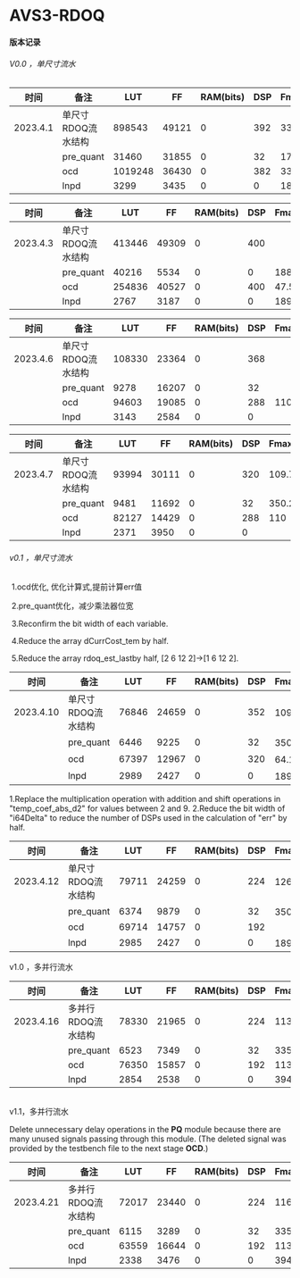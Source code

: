 # AVS3-RDOQ



#### 版本记录

###### V0.0 ，单尺寸流水

| 时间     | 备注               | LUT     | FF    | RAM(bits) | DSP  | Fmax(MHz) |
| -------- | ------------------ | ------- | ----- | --------- | ---- | --------- |
| 2023.4.1 | 单尺寸RDOQ流水结构 | 898543  | 49121 | 0         | 392  | 33.1      |
|          | pre_quant          | 31460   | 31855 | 0         | 32   | 177       |
|          | ocd                | 1019248 | 36430 | 0         | 382  | 33.1      |
|          | lnpd               | 3299    | 3435  | 0         | 0    | 189.25    |

| 时间     | 备注               | LUT    | FF    | RAM(bits) | DSP  | Fmax(MHz) |
| -------- | ------------------ | ------ | ----- | --------- | ---- | --------- |
| 2023.4.3 | 单尺寸RDOQ流水结构 | 413446 | 49309 | 0         | 400  |           |
|          | pre_quant          | 40216  | 5534  | 0         | 0    | 188.2     |
|          | ocd                | 254836 | 40527 | 0         | 400  | 47.58     |
|          | lnpd               | 2767   | 3187  | 0         | 0    | 189.25    |

| 时间     | 备注               | LUT    | FF    | RAM(bits) | DSP  | Fmax(MHz) |
| -------- | ------------------ | ------ | ----- | --------- | ---- | --------- |
| 2023.4.6 | 单尺寸RDOQ流水结构 | 108330 | 23364 | 0         | 368  |           |
|          | pre_quant          | 9278   | 16207 | 0         | 32   |           |
|          | ocd                | 94603  | 19085 | 0         | 288  | 110       |
|          | lnpd               | 3143   | 2584  | 0         | 0    |           |

| 时间     | 备注               | LUT   | FF    | RAM(bits) | DSP  | Fmax(MHz) |
| -------- | ------------------ | ----- | ----- | --------- | ---- | --------- |
| 2023.4.7 | 单尺寸RDOQ流水结构 | 93994 | 30111 | 0         | 320  | 109.72    |
|          | pre_quant          | 9481  | 11692 | 0         | 32   | 350.2     |
|          | ocd                | 82127 | 14429 | 0         | 288  | 110       |
|          | lnpd               | 2371  | 3950  | 0         | 0    |           |

###### v0.1 ，单尺寸流水

​	1.ocd优化, 优化计算式,提前计算err值

​	2.pre_quant优化，减少乘法器位宽

​	3.Reconfirm the bit width of each variable.

​	4.Reduce the array dCurrCost_tem by half.

​	5.Reduce the array rdoq_est_lastby half, [2 6 12 2]->[1 6 12 2].

| 时间      | 备注               | LUT   | FF    | RAM(bits) | DSP  | Fmax(MHz)   |
| --------- | ------------------ | ----- | ----- | --------- | ---- | ----------- |
| 2023.4.10 | 单尺寸RDOQ流水结构 | 76846 | 24659 | 0         | 352  | 109.72（s） |
|           | pre_quant          | 6446  | 9225  | 0         | 32   | 350.2（v）  |
|           | ocd                | 67397 | 12967 | 0         | 320  | 64.11（v）  |
|           | lnpd               | 2989  | 2427  | 0         | 0    | 189.25（v） |

1.Replace the multiplication operation with addition and shift operations in "temp_coef_abs_d2" for values between 2 and 9.
2.Reduce the bit width of "i64Delta" to reduce the number of DSPs used in the calculation of "err" by half.

| 时间      | 备注               | LUT   | FF    | RAM(bits) | DSP  | Fmax(MHz)   |
| --------- | ------------------ | ----- | ----- | --------- | ---- | ----------- |
| 2023.4.12 | 单尺寸RDOQ流水结构 | 79711 | 24259 | 0         | 224  | 126.85（s） |
|           | pre_quant          | 6374  | 9879  | 0         | 32   | 350.2（v）  |
|           | ocd                | 69714 | 14757 | 0         | 192  |             |
|           | lnpd               | 2985  | 2427  | 0         | 0    | 189.25（v） |

v1.0 ，多并行流水

| 时间      | 备注               | LUT   | FF    | RAM(bits) | DSP  | Fmax(MHz) |
| --------- | ------------------ | ----- | ----- | --------- | ---- | --------- |
| 2023.4.16 | 多并行RDOQ流水结构 | 78330 | 21965 | 0         | 224  | 113.57(s) |
|           | pre_quant          | 6523  | 7349  | 0         | 32   | 335.6(s)  |
|           | ocd                | 76350 | 15857 | 0         | 192  | 113.6(s)  |
|           | lnpd               | 2854  | 2538  | 0         | 0    | 394.1(s)  |

|      |
| ---- |

v1.1，多并行流水

Delete unnecessary delay operations in the **PQ** module because there are many unused signals passing through this module. (The deleted signal was provided by the testbench file to the next stage **OCD**.)

| 时间      | 备注               | LUT   | FF    | RAM(bits) | DSP  | Fmax(MHz) |
| --------- | ------------------ | ----- | ----- | --------- | ---- | --------- |
| 2023.4.21 | 多并行RDOQ流水结构 | 72017 | 23440 | 0         | 224  | 116.27(s) |
|           | pre_quant          | 6115  | 3289  | 0         | 32   | 335.6(s)  |
|           | ocd                | 63559 | 16644 | 0         | 192  | 113.6(s)  |
|           | lnpd               | 2338  | 3476  | 0         | 0    | 394.1(s)  |
